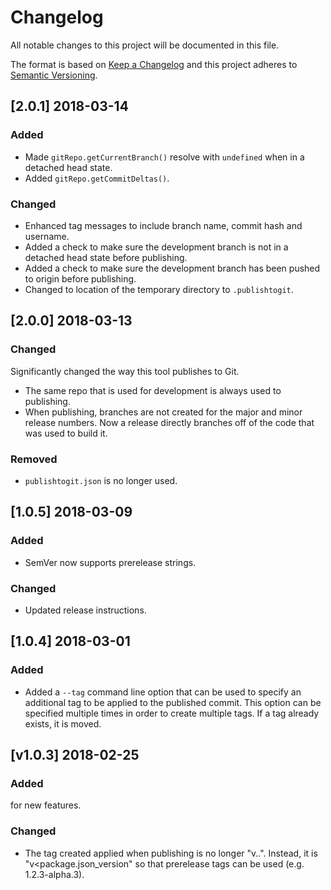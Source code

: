 # Changelog
All notable changes to this project will be documented in this file.

The format is based on [Keep a Changelog](http://keepachangelog.com/en/1.0.0/)
and this project adheres to [Semantic Versioning](http://semver.org/spec/v2.0.0.html).


## [2.0.1] 2018-03-14
### Added
- Made `gitRepo.getCurrentBranch()` resolve with `undefined` when in a detached
  head state.
- Added `gitRepo.getCommitDeltas()`.
### Changed
- Enhanced tag messages to include branch name, commit hash and username.
- Added a check to make sure the development branch is not in a detached head
  state before publishing.
- Added a check to make sure the development branch has been pushed to origin
  before publishing.
- Changed to location of the temporary directory to `.publishtogit`.  


## [2.0.0] 2018-03-13
### Changed
Significantly changed the way this tool publishes to Git.
  - The same repo that is used for development is always used to publishing.
  - When publishing, branches are not created for the major and minor release
    numbers.  Now a release directly branches off of the code that was used to
    build it.
### Removed
- `publishtogit.json` is no longer used.


## [1.0.5] 2018-03-09
### Added
- SemVer now supports prerelease strings.
### Changed
- Updated release instructions.


## [1.0.4] 2018-03-01
### Added
- Added a `--tag` command line option that can be used to specify an additional tag
to be applied to the published commit.  This option can be specified multiple
times in order to create multiple tags.  If a tag already exists, it is moved.


## [v1.0.3] 2018-02-25
### Added
for new features.
### Changed
- The tag created applied when publishing is no longer
"v<major>.<minor>.<patch>".  Instead, it is "v<package.json_version" so that
prerelease tags can be used (e.g. 1.2.3-alpha.3).
